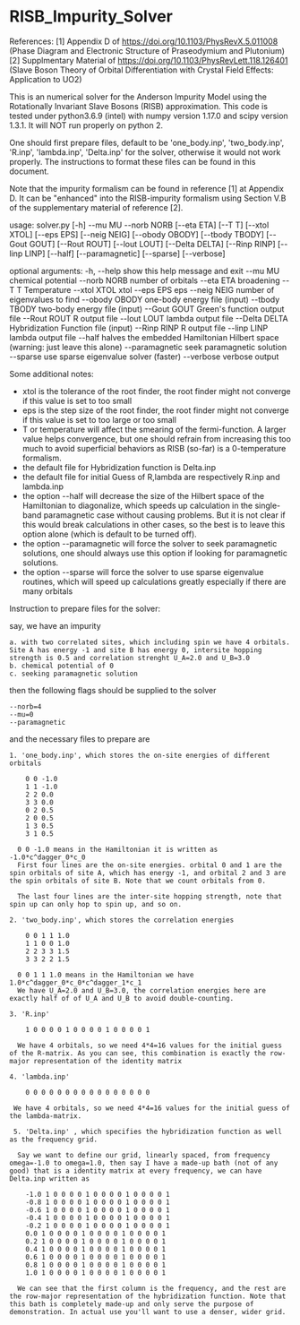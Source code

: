 # RISB_Impurity_Solver

References: [1] Appendix D of https://doi.org/10.1103/PhysRevX.5.011008  (Phase Diagram and Electronic Structure of Praseodymium and Plutonium)
            [2] Supplmentary Material of https://doi.org/10.1103/PhysRevLett.118.126401 (Slave Boson Theory of Orbital Differentiation with Crystal Field Effects: Application to UO2)
            
This is an numerical solver for the Anderson Impurity Model using the Rotationally Invariant Slave Bosons (RISB) approximation. This code is tested under python3.6.9 (intel) with numpy version 1.17.0 and scipy version 1.3.1. It will NOT run properly on python 2.

One should first prepare files, default to be 'one_body.inp', 'two_body.inp', 'R.inp', 'lambda.inp', 'Delta.inp' for the solver, otherwise it would not work properly. The instructions to format these files can be found in this document.

Note that the impurity formalism can be found in reference [1] at Appendix D. It can be "enhanced" into the RISB-impurity formalism using Section V.B of the supplementary material of reference [2].

usage: solver.py [-h] --mu MU --norb NORB [--eta ETA] [--T T] [--xtol XTOL]
                 [--eps EPS] [--neig NEIG] [--obody OBODY] [--tbody TBODY]
                 [--Gout GOUT] [--Rout ROUT] [--lout LOUT] [--Delta DELTA]
                 [--Rinp RINP] [--linp LINP] [--half] [--paramagnetic]
                 [--sparse] [--verbose]

optional arguments:
  -h, --help      show this help message and exit
  --mu MU         chemical potential
  --norb NORB     number of orbitals
  --eta ETA       broadening
  --T T           Temperature
  --xtol XTOL     xtol
  --eps EPS       eps
  --neig NEIG     number of eigenvalues to find
  --obody OBODY   one-body energy file (input)
  --tbody TBODY   two-body energy file (input)
  --Gout GOUT     Green's function output file
  --Rout ROUT     R output file
  --lout LOUT     lambda output file
  --Delta DELTA   Hybridization Function file (input)
  --Rinp RINP     R output file
  --linp LINP     lambda output file
  --half          halves the embedded Hamiltonian Hilbert space (warning: just
                  leave this alone)
  --paramagnetic  seek paramagnetic solution
  --sparse        use sparse eigenvalue solver (faster)
  --verbose       verbose output


Some additional notes:
- xtol is the tolerance of the root finder, the root finder might not converge if this value is set to too small
- eps is the step size of the root finder, the root finder might not converge if this value is set to too large or too small 
- T or temperature will affect the smearing of the fermi-function. A larger value helps convergence, but one should refrain from increasing this too much to avoid superficial behaviors as RISB (so-far) is a 0-temperature formalism.
- the default file for Hybridization function is Delta.inp
- the default file for initial Guess of R,lambda are respectively R.inp and lambda.inp
- the option --half will decrease the size of the Hilbert space of the Hamiltonian to diagonalize, which speeds up calculation in the single-band paramagnetic case without causing problems. But it is not clear if this would break calculations in other cases, so the best is to leave this option alone (which is default to be turned off).
- the option --paramagnetic will force the solver to seek paramagnetic solutions, one should always use this option if looking for paramagnetic solutions.
- the option --sparse will force the solver to use sparse eigenvalue routines, which will speed up calculations greatly especially if there are many orbitals


Instruction to prepare files for the solver:

  say, we have an impurity

    a. with two correlated sites, which including spin we have 4 orbitals. Site A has energy -1 and site B has energy 0, intersite hopping strength is 0.5 and correlation strenght U_A=2.0 and U_B=3.0
    b. chemical potential of 0
    c. seeking paramagnetic solution

  then the following flags should be supplied to the solver

    --norb=4
    --mu=0
    --paramagnetic

  and the necessary files to prepare are

    1. 'one_body.inp', which stores the on-site energies of different orbitals

        0 0 -1.0
        1 1 -1.0
        2 2 0.0
        3 3 0.0
        0 2 0.5
        2 0 0.5
        1 3 0.5
        3 1 0.5
      
      0 0 -1.0 means in the Hamiltonian it is written as -1.0*c^dagger_0*c_0
      First four lines are the on-site energies. orbital 0 and 1 are the spin orbitals of site A, which has energy -1, and orbital 2 and 3 are the spin orbitals of site B. Note that we count orbitals from 0.
      
      The last four lines are the inter-site hopping strength, note that spin up can only hop to spin up, and so on. 
    
    2. 'two_body.inp', which stores the correlation energies
    
        0 0 1 1 1.0
        1 1 0 0 1.0
        2 2 3 3 1.5
        3 3 2 2 1.5
      
      0 0 1 1 1.0 means in the Hamiltonian we have 1.0*c^dagger_0*c_0*c^dagger_1*c_1
      We have U_A=2.0 and U_B=3.0, the correlation energies here are exactly half of of U_A and U_B to avoid double-counting.

    3. 'R.inp'
    
        1 0 0 0 0 1 0 0 0 0 1 0 0 0 0 1
      
      We have 4 orbitals, so we need 4*4=16 values for the initial guess of the R-matrix. As you can see, this combination is exactly the row-major representation of the identity matrix
      
    4. 'lambda.inp'
    
        0 0 0 0 0 0 0 0 0 0 0 0 0 0 0 0
        
     We have 4 orbitals, so we need 4*4=16 values for the initial guess of the lambda-matrix. 
     
     5. 'Delta.inp' , which specifies the hybridization function as well as the frequency grid.
     
      Say we want to define our grid, linearly spaced, from frequency omega=-1.0 to omega=1.0, then say I have a made-up bath (not of any good) that is a identity matrix at every frequency, we can have Delta.inp written as
      
        -1.0 1 0 0 0 0 1 0 0 0 0 1 0 0 0 0 1
        -0.8 1 0 0 0 0 1 0 0 0 0 1 0 0 0 0 1
        -0.6 1 0 0 0 0 1 0 0 0 0 1 0 0 0 0 1
        -0.4 1 0 0 0 0 1 0 0 0 0 1 0 0 0 0 1
        -0.2 1 0 0 0 0 1 0 0 0 0 1 0 0 0 0 1
        0.0 1 0 0 0 0 1 0 0 0 0 1 0 0 0 0 1
        0.2 1 0 0 0 0 1 0 0 0 0 1 0 0 0 0 1
        0.4 1 0 0 0 0 1 0 0 0 0 1 0 0 0 0 1
        0.6 1 0 0 0 0 1 0 0 0 0 1 0 0 0 0 1
        0.8 1 0 0 0 0 1 0 0 0 0 1 0 0 0 0 1
        1.0 1 0 0 0 0 1 0 0 0 0 1 0 0 0 0 1
        
      We can see that the first column is the frequency, and the rest are the row-major representation of the hybridization function. Note that this bath is completely made-up and only serve the purpose of demonstration. In actual use you'll want to use a denser, wider grid.
